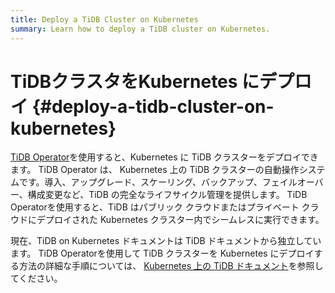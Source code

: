 ```yaml
---
title: Deploy a TiDB Cluster on Kubernetes
summary: Learn how to deploy a TiDB cluster on Kubernetes.
---
```


# TiDBクラスタをKubernetes にデプロイ {#deploy-a-tidb-cluster-on-kubernetes}

[TiDB Operator](https://github.com/pingcap/tidb-operator)を使用すると、Kubernetes に TiDB クラスターをデプロイできます。 TiDB Operator は、 Kubernetes 上の TiDB クラスターの自動操作システムです。導入、アップグレード、スケーリング、バックアップ、フェイルオーバー、構成変更など、TiDB の完全なライフサイクル管理を提供します。 TiDB Operatorを使用すると、TiDB はパブリック クラウドまたはプライベート クラウドにデプロイされた Kubernetes クラスター内でシームレスに実行できます。

現在、TiDB on Kubernetes ドキュメントは TiDB ドキュメントから独立しています。 TiDB Operatorを使用して TiDB クラスターを Kubernetes にデプロイする方法の詳細な手順については、 [Kubernetes 上の TiDB ドキュメント](https://docs.pingcap.com/tidb-in-kubernetes/stable/)を参照してください。
